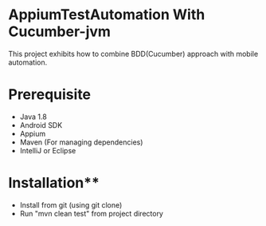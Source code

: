 # AppiumTestAutomation With Cucumber-jvm

This project exhibits how to combine BDD(Cucumber) approach with mobile automation.

# Prerequisite  
- Java 1.8
- Android SDK
- Appium
- Maven (For managing dependencies)
- IntelliJ or Eclipse

# Installation**
- Install from git (using git clone)
- Run "mvn clean test" from project directory
